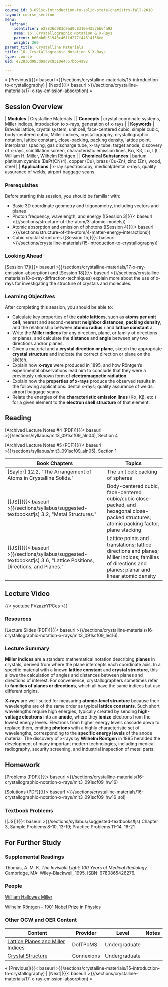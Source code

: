 ```yaml
---
course_id: 3-091sc-introduction-to-solid-state-chemistry-fall-2010
layout: course_section
menu:
  leftnav:
    identifier: e22836d983d9ad9c8310e4357bb64a92
    name: 16. Crystallographic Notation & X-Rays
    parent: b66bb6b51948c461fd277f44614156ed
    weight: 260
parent_title: Crystalline Materials
title: 16. Crystallographic Notation & X-Rays
type: course
uid: e22836d983d9ad9c8310e4357bb64a92

---
```


« [Previous]({{< baseurl >}}/sections/crystalline-materials/15-introduction-to-crystallography) | [Next]({{< baseurl >}}/sections/crystalline-materials/17-x-ray-emission-absorption) »

Session Overview
----------------

| **Modules** | Crystalline Materials |
| **Concepts** | crystal coordinate systems, Miller indices, introduction to x-rays, generation of x-rays |
| **Keywords** | Bravais lattice, crystal system, unit cell, face-centered cubic, simple cubic, body-centered cubic, Miller indices, crystallography, crystallographic notation, lattice constant, close-packing, packing density, lattice point, interplanar spacing, gas discharge tube, x-ray tube, target anode, discovery of x-rays, scintillation screen, characteristic emission lines, Kα, Kβ, Lα, Lβ, William H. Miller, Wilhelm Röntgen |
| **Chemical Substances** | barium platinum cyanide (BaPt(CN)4), copper (Cu), brass (Cu-Zn), zinc (Zn), wood, steel |
| **Applications** | x-ray spectroscopy, medical/dental x-rays, quality assurance of welds, airport baggage scans 

### Prerequisites

Before starting this session, you should be familiar with:

*   Basic 3D coordinate geometry and trigonometry, including vectors and planes
*   Photon frequency, wavelength, and energy ([Session 3]({{< baseurl >}}/sections/structure-of-the-atom/3-atomic-models))
*   Atomic absorption and emission of photons ([Session 4]({{< baseurl >}}/sections/structure-of-the-atom/4-matter-energy-interactions))
*   Cubic crystal structures ([Session 15]({{< baseurl >}}/sections/crystalline-materials/15-introduction-to-crystallography))

### Looking Ahead

[Session 17]({{< baseurl >}}/sections/crystalline-materials/17-x-ray-emission-absorption) and [Session 18]({{< baseurl >}}/sections/crystalline-materials/18-x-ray-diffraction-techniques) explain more about the use of x-rays for investigating the structure of crystals and molecules.

### Learning Objectives

After completing this session, you should be able to:

*   Calculate key properties of the **cubic lattices**, such as **atoms per unit cell**, nearest and second-nearest **neighbor distances**, **packing density**, and the relationship between **atomic radius** r and **lattice constant** a.
*   Write the **Miller indices** for any direction, plane, or family of directions or planes, and calculate the **distance** and **angle** between any two directions and/or planes.
*   Given a material and a **crystal direction or plane**, sketch the appropriate **crystal structure** and indicate the correct direction or plane on the sketch.
*   Explain how **x-rays** were produced in 1895, and how Röntgen’s experimental observations lead him to conclude that they were a previously unknown form of **electromagnetic radiation**.
*   Explain how the **properties of x-rays** produce the observed results in the following applications: dental x-rays; quality assurance of welds; airport baggage scans.
*   Relate the energies of the **characteristic emission lines** (Kα, Kβ, etc.) for a given element to the **electron shell structure** of that element.

Reading
-------

[Archived Lecture Notes #4 (PDF)]({{< baseurl >}}/sections/syllabus/mit3_091scf09_aln04), Section 4

[Archived Lecture Notes #5 (PDF)]({{< baseurl >}}/sections/syllabus/mit3_091scf09_aln05), Section 1

| Book Chapters | Topics |
| --- | --- |
| [\[Saylor\]](https://saylordotorg.github.io/text_general-chemistry-principles-patterns-and-applications-v1.0/s16-02-the-arrangement-of-atoms-in-cr.html) 12.2, "The Arrangement of Atoms in Crystalline Solids." | The unit cell; packing of spheres |
| [\[JS\]]({{< baseurl >}}/sections/syllabus/suggested-textbooks#js) 3.2, "Metal Structures." | Body-centered cubic, face-centered cubic/cubic close-packed, and hexagonal close-packed structures; atomic packing factor; plane stacking |
| [\[JS\]]({{< baseurl >}}/sections/syllabus/suggested-textbooks#js) 3.6, "Lattice Positions, Directions, and Planes." | Lattice points and translations; lattice directions and planes; Miller indices; families of directions and planes; planar and linear atomic density 

Lecture Video
-------------

{{< youtube FVzaznYPCes >}}

### Resources

[Lecture Slides (PDF)]({{< baseurl >}}/sections/crystalline-materials/16-crystallographic-notation-x-rays/mit3_091scf09_lec16)

### Lecture Summary

**Miller indices** are a standard mathematical notation describing **planes** in crystals, derived from where the plane intercepts each coordinate axis. In a specific material with a known **lattice constant** and **crystal structure**, this allows the calculation of angles and distances between planes and directions of interest. For convenience, crystallographers sometimes refer to **families of planes or directions**, which all have the same indices but use different origins.

**X-rays** are well-suited for measuring **atomic-level structure** because their wavelengths are of the same order as typical **lattice constants**. Such short wavelengths require high energies, typically created by sending **high-voltage electrons** into an **anode**, where they **ionize** electrons from the lowest energy levels. Electrons from higher energy levels cascade down to replace them, emitting **photons** with a highly characteristic set of wavelengths, corresponding to the **specific energy levels** of the anode material. The discovery of x-rays by **Wilhelm Röntgen** in 1895 heralded the development of many important modern technologies, including medical radiography, security screening, and industrial inspection of metal parts.

Homework
--------

[Problems (PDF)]({{< baseurl >}}/sections/crystalline-materials/16-crystallographic-notation-x-rays/mit3_091scf09_hw16)

[Solutions (PDF)]({{< baseurl >}}/sections/crystalline-materials/16-crystallographic-notation-x-rays/mit3_091scf09_hw16_sol)

### Textbook Problems

[\[JS\]]({{< baseurl >}}/sections/syllabus/suggested-textbooks#js) Chapter 3, Sample Problems 8-10, 13-19; Practice Problems 11-14, 16-21

For Further Study
-----------------

### Supplemental Readings

Thomas, A. M. K. _The Invisible Light: 100 Years of Medical Radiology_. Cambridge, MA: Wiley-Blackwell, 1995. ISBN: 9780865426276.

### People

[William Hallowes Miller](http://en.wikipedia.org/wiki/William_Hallowes_Miller)

[Wilhelm Röntgen](http://en.wikipedia.org/wiki/Wilhelm_R%C3%B6ntgen) – [1901 Nobel Prize in Physics](http://nobelprize.org/nobel_prizes/physics/laureates/1901/)

### Other OCW and OER Content

| Content | Provider | Level | Notes |
| --- | --- | --- | --- |
| [Lattice Planes and Miller Indices](http://www.doitpoms.ac.uk/tlplib/miller_indices/index.php) | DoITPoMS | Undergraduate | &nbsp; |
| [Crystal Structure](http://cnx.org/content/m16927/latest/) | Connexions | Undergraduate |   

« [Previous]({{< baseurl >}}/sections/crystalline-materials/15-introduction-to-crystallography) | [Next]({{< baseurl >}}/sections/crystalline-materials/17-x-ray-emission-absorption) »